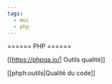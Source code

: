 ```yaml
---
tags:
  - moc
  - php
---
```


====== PHP ======

[[https://phpqa.io/| Outils qualité]]

[[phph:outils|Qualité du code]]
